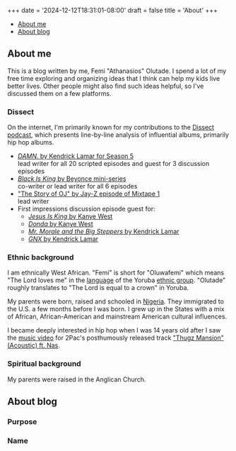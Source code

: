 +++
date = '2024-12-12T18:31:01-08:00'
draft = false
title = 'About'
+++

* [About me](#about-me)
* [About blog](#about-blog)

## About me

This is a blog written by me, Femi "Athanasios" Olutade. I spend a lot of my free time exploring and organizing ideas that I think can help my kids live better lives. Other people might also find such ideas helpful, so I've discussed them on a few platforms.

### Dissect

On the internet, I'm primarily known for my contributions to the [Dissect podcast](https://open.spotify.com/show/2b025hq3gJ17tQdxS3aV43?si=9f291cc30d314dcc), which presents line-by-line analysis of influential albums, primarily hip hop albums.
 
* [*DAMN.* by Kendrick Lamar for Season 5](https://open.spotify.com/playlist/5HydkaB8goYMoakwxOtRSL?si=24845f2a83e54fc0)  
lead writer for all 20 scripted episodes and guest for 3 discussion episodes
 
* [*Black Is King* by Beyonce mini-series](https://open.spotify.com/playlist/3m6TjWshCxkjlCY3qz5SVa?si=578ef09f6c204135)  
co-writer or lead writer for all 6 episodes
 
* ["The Story of OJ" by Jay-Z episode of Mixtape 1](https://open.spotify.com/episode/1HJ3hTEHApX8vBhi4TpC39?si=9ba3d0fb4011463a)  
lead writer
 
* First impressions discussion episode guest for:
  * [*Jesus Is King* by Kanye West](https://open.spotify.com/episode/5Sb8UkzS6mUMFEX4DcoPpw?si=800021d4443e4e68)
  * [*Donda* by Kanye West](https://open.spotify.com/episode/3qNw3kZUUkamGF3AdJlZ3i?si=04fe94f4f1bb45fa)
  * [*Mr. Morale and the Big Steppers* by Kendrick Lamar](https://open.spotify.com/episode/4q6k2tzHXRQyWXyq1Jn4or?si=a935b86a29264adc)
  * [*GNX* by Kendrick Lamar](https://open.spotify.com/episode/3gTbVe3g65L0oa5Rsnfc2k?si=00a10084a51d45f4)


### Ethnic background

I am ethnically West African. "Femi" is short for "Oluwafemi" which means "The Lord loves me" in the [language](https://en.wikipedia.org/wiki/Yoruba_language) of the Yoruba [ethnic group](https://en.wikipedia.org/wiki/Yoruba_people). "Olutade" roughly translates to "The Lord is equal to a crown" in Yoruba.

My parents were born, raised and schooled in [Nigeria](https://www.britannica.com/place/Nigeria). They immigrated to the U.S. a few months before I was born. I grew up in the States with a mix of African, African-American and mainstream American cultural influences.

I became deeply interested in hip hop when I was 14 years old after I saw the [music video](https://www.youtube.com/watch?v=mVObfpaR2_I) for 2Pac's posthumously released track ["Thugz Mansion" (Acoustic) ft. Nas](https://www.youtube.com/watch?v=mVObfpaR2_I).

### Spiritual background

My parents were raised in the Anglican Church.

## About blog

### Purpose

### Name

